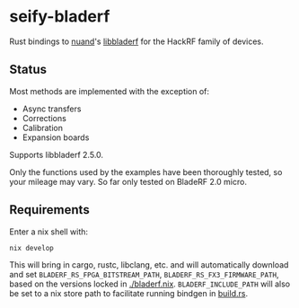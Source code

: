 # seify-bladerf

Rust bindings to [nuand](https://www.nuand.com/)'s [libbladerf](https://github.com/Nuand/bladeRF/tree/master/host/libraries/libbladeRF) for the HackRF family of devices.

## Status

Most methods are implemented with the exception of:
- Async transfers
- Corrections
- Calibration
- Expansion boards

Supports libbladerf 2.5.0.

Only the functions used by the examples have been thoroughly tested, so your mileage may vary.
So far only tested on BladeRF 2.0 micro.

## Requirements

Enter a nix shell with:
```
nix develop
```
This will bring in cargo, rustc, libclang, etc. and will automatically download and set `BLADERF_RS_FPGA_BITSTREAM_PATH`, `BLADERF_RS_FX3_FIRMWARE_PATH`, based on the versions locked in [./bladerf.nix](bladerf.nix).
`BLADERF_INCLUDE_PATH` will also be set to a nix store path to facilitate running bindgen in [build.rs](libbladerf-sys/build.rs).

